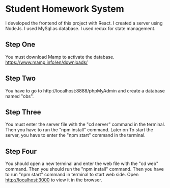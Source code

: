 # Student Homework System

I developed the frontend of this project with React. I created a server using NodeJs. I used MySql as database.
I used redux for state management.

## Step One

You must download Mamp to activate the database. https://www.mamp.info/en/downloads/

## Step Two

You have to go to http://localhost:8888/phpMyAdmin and create a database named "obs".

## Step Three

You must enter the server file with the "cd server" command in the terminal. Then you have to run the "npm install" command. Later on
To start the server, you have to enter the "npm start" command in the terminal.

## Step Four

You should open a new terminal and enter the web file with the "cd web" command. Then you should run the "npm install" command. Then you have to run "npm start" command in terminal to start web side.
Open [http://localhost:3000](http://localhost:3000) to view it in the browser.

